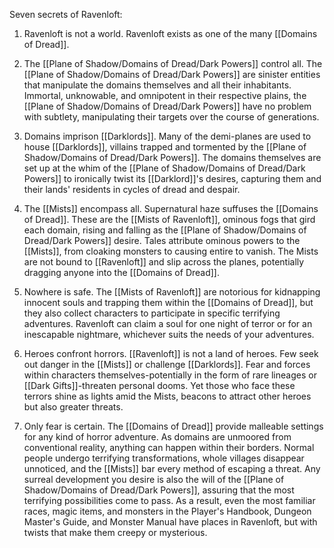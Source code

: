 Seven secrets of Ravenloft:

1. Ravenloft is not a world. Ravenloft exists as one of the many [[Domains of Dread]].

2. The [[Plane of Shadow/Domains of Dread/Dark Powers]] control all. The [[Plane of Shadow/Domains of Dread/Dark Powers]] are sinister entities that manipulate the domains themselves and all their inhabitants. Immortal, unknowable, and omnipotent in their respective plains, the [[Plane of Shadow/Domains of Dread/Dark Powers]] have no problem with subtlety, manipulating their targets over the course of generations.

3. Domains imprison [[Darklords]]. Many of the demi-planes are used to house [[Darklords]], villains trapped and tormented by the [[Plane of Shadow/Domains of Dread/Dark Powers]]. The domains themselves are set up at the whim of the [[Plane of Shadow/Domains of Dread/Dark Powers]] to ironically twist its [[Darklord]]'s desires, capturing them and their lands' residents in cycles of dread and despair.

4. The [[Mists]] encompass all. Supernatural haze suffuses the [[Domains of Dread]]. These are the [[Mists of Ravenloft]], ominous fogs that gird each domain, rising and falling as the [[Plane of Shadow/Domains of Dread/Dark Powers]] desire. Tales attribute ominous powers to the [[Mists]], from cloaking monsters to causing entire  to vanish. The Mists are not bound to [[Ravenloft]] and slip across the planes, potentially dragging anyone into the [[Domains of Dread]].

5. Nowhere is safe. The [[Mists of Ravenloft]] are notorious for kidnapping innocent souls and trapping them within the [[Domains of Dread]], but they also collect characters to participate in specific terrifying adventures. Ravenloft can claim a soul for one night of terror or for an inescapable nightmare, whichever suits the needs of your adventures.

6. Heroes confront horrors. [[Ravenloft]] is not a land of heroes. Few seek out danger in the [[Mists]] or challenge [[Darklords]]. Fear and forces within characters themselves-potentially in the form of rare lineages or [[Dark Gifts]]-threaten personal dooms. Yet those who face these terrors shine as lights amid the Mists, beacons to attract other heroes but also greater threats.

7. Only fear is certain. The [[Domains of Dread]] provide malleable settings for any kind of horror adventure. As domains are unmoored from conventional reality, anything can happen within their borders. Normal people undergo terrifying transformations, whole villages disappear unnoticed, and the [[Mists]] bar every method of escaping a threat. Any surreal development you desire is also the will of the [[Plane of Shadow/Domains of Dread/Dark Powers]], assuring that the most terrifying possibilities come to pass. As a result, even the most familiar races, magic items, and monsters in the Player's Handbook, Dungeon Master's Guide, and Monster Manual have places in Ravenloft, but with twists that make them creepy or mysterious.